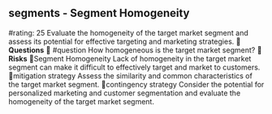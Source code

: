 

## segments - Segment Homogeneity
#rating: 25
Evaluate the homogeneity of the target market segment and assess its potential for effective targeting and marketing strategies.
**💭 Questions**
💭 #question How homogeneous is the target market segment?
**🚨 Risks**
🚨Segment Homogeneity
Lack of homogeneity in the target market segment can make it difficult to effectively target and market to customers.
🚨mitigation strategy
Assess the similarity and common characteristics of the target market segment.
🚨contingency strategy
Consider the potential for personalized marketing and customer segmentation and evaluate the homogeneity of the target market segment.




